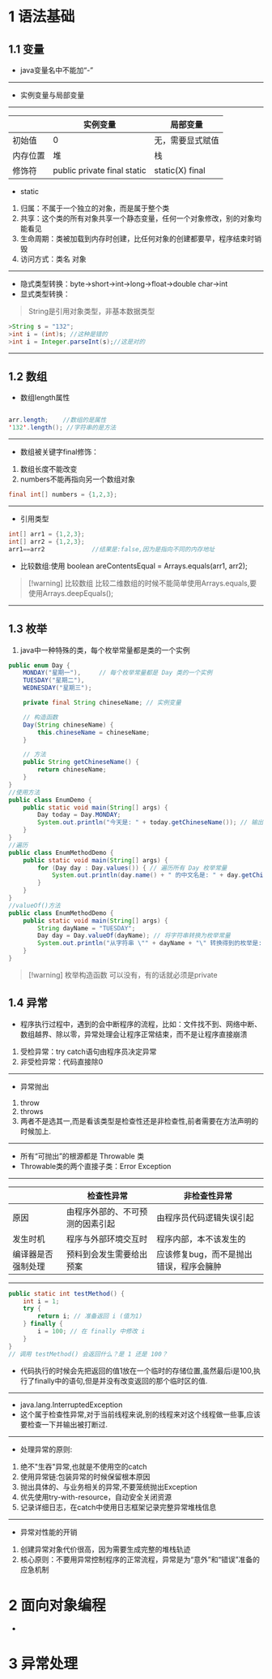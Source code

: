 # 1 语法基础
## 1.1 变量

- java变量名中不能加“-”
---
- 实例变量与局部变量
---

|      | 实例变量                        | 局部变量              |
| ---- | --------------------------- | ----------------- |
| 初始值  | 0                           | 无，需要显式赋值          |
| 内存位置 | 堆                           | 栈                 |
| 修饰符  | public private final static | static(X)   final |
- static
1. 归属：不属于一个独立的对象，而是属于整个类
2. 共享：这个类的所有对象共享一个静态变量，任何一个对象修改，别的对象均能看见
3. 生命周期：类被加载到内存时创建，比任何对象的创建都要早，程序结束时销毁
4. 访问方式：类名  对象
---
- 隐式类型转换：byte->short->int->long->float->double                    char->int
- 显式类型转换：
>String是引用对象类型，非基本数据类型 
>
```java
>String s = "132";
>int i = (int)s; //这种是错的
>int i = Integer.parseInt(s);//这是对的
```
---

## 1.2 数组
- 数组length属性
```java

arr.length;    //数组的是属性
'132'.length(); //字符串的是方法
```
---
- 数组被关键字final修饰：
1. 数组长度不能改变
2. numbers不能再指向另一个数组对象
```java
final int[] numbers = {1,2,3};
```
---
- 引用类型
```java
int[] arr1 = {1,2,3};
int[] arr2 = {1,2,3};    
arr1==arr2             //结果是:false,因为是指向不同的内存地址  
```

- 比较数组:使用  boolean areContentsEqual = Arrays.equals(arr1, arr2);
> [!warning] 比较数组
> 比较二维数组的时候不能简单使用Arrays.equals,要使用Arrays.deepEquals();

- ---
## 1.3 枚举
1. java中一种特殊的类，每个枚举常量都是类的一个实例
```java
public enum Day {
    MONDAY("星期一"),     // 每个枚举常量都是 Day 类的一个实例
    TUESDAY("星期二"),
    WEDNESDAY("星期三");

    private final String chineseName; // 实例变量

    // 构造函数
    Day(String chineseName) {
        this.chineseName = chineseName;
    }

    // 方法
    public String getChineseName() {
        return chineseName;
    }
}
//使用方法
public class EnumDemo {
    public static void main(String[] args) {
        Day today = Day.MONDAY;
        System.out.println("今天是: " + today.getChineseName()); // 输出：今天是: 星期一
    }
}
//遍历
public class EnumMethodDemo {
    public static void main(String[] args) {
        for (Day day : Day.values()) { // 遍历所有 Day 枚举常量
            System.out.println(day.name() + " 的中文名是: " + day.getChineseName());
        }
    }
}
//valueOf()方法
public class EnumMethodDemo {
    public static void main(String[] args) {
        String dayName = "TUESDAY";
        Day day = Day.valueOf(dayName); // 将字符串转换为枚举常量
        System.out.println("从字符串 \"" + dayName + "\" 转换得到的枚举是: " + day.getChineseName());
    }
}
```

> [!warning] 枚举构造函数
> 可以没有，有的话就必须是private

## 1.4 异常

- 程序执行过程中，遇到的会中断程序的流程，比如：文件找不到、网络中断、数组越界、除以零，异常处理会让程序正常结束，而不是让程序直接崩溃
1. 受检异常：try catch语句由程序员决定异常
2. 非受检异常：代码直接除0
- ---
- 异常抛出
1. throw    
2. throws
3. 两者不是选其一,而是看该类型是检查性还是非检查性,前者需要在方法声明的时候加上.
- ---
- 所有“可抛出”的根源都是  Throwable  类
- Throwable类的两个直接子类：Error  Exception
- ---

|           | 检查性异常            | 非检查性异常                |
| --------- | ---------------- | --------------------- |
| 原因        | 由程序外部的、不可预测的因素引起 | 由程序员代码逻辑失误引起          |
| 发生时机      | 程序与外部环境交互时       | 程序内部，本不该发生的           |
| 编译器是否强制处理 | 预料到会发生需要给出预案     | 应该修复bug，而不是抛出错误，程序会臃肿 |

---
```java
public static int testMethod() {
    int i = 1;
    try {
        return i; // 准备返回 i (值为1)
    } finally {
        i = 100; // 在 finally 中修改 i
    }
}
// 调用 testMethod() 会返回什么？是 1 还是 100？
```

- 代码执行的时候会先把返回的值1放在一个临时的存储位置,虽然最后i是100,执行了finally中的语句,但是并没有改变返回的那个临时区的值.
- ---
- java.lang.InterruptedException
- 这个属于检查性异常,对于当前线程来说,别的线程来对这个线程做一些事,应该要检查一下并输出被打断过.
- ---
- 处理异常的原则:
1. 绝不"生吞"异常,也就是不使用空的catch
2. 使用异常链:包装异常的时候保留根本原因
3. 抛出具体的、与业务相关的异常,不要笼统抛出Exception
4. 优先使用try-with-resource，自动安全关闭资源
5. 记录详细日志，在catch中使用日志框架记录完整异常堆栈信息
- ---
- 异常对性能的开销
1. 创建异常对象代价很高，因为需要生成完整的堆栈轨迹
2. 核心原则：不要用异常控制程序的正常流程，异常是为“意外”和“错误”准备的应急机制





# 2 面向对象编程
- 

# 3 异常处理
